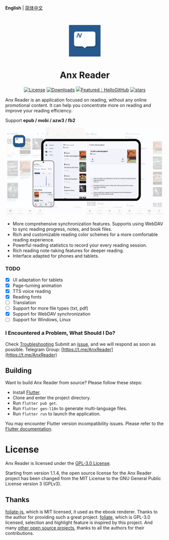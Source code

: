 **English** | [简体中文](README_zh.md)

<br>

<p align="center">
  <img src="./docs/images/Anx-logo.jpg" alt="Anx-logo" width="100" />
</p>
<h1 align="center">Anx Reader</h1>
<p align="center">
  <a href="https://github.com/Anxcye/anx-reader/blob/main/LICENSE"><img src="https://img.shields.io/github/license/anxcye/anx-reader" alt="License" ></a>
  <a href="https://github.com/Anxcye/anx-reader/releases"><img src="https://img.shields.io/github/downloads/anxcye/anx-reader/total" alt="Downloads"></a>
  <a href="https://hellogithub.com/repository/819a2b3050204451bed552a8812114e5" target="_blank"><img src="https://abroad.hellogithub.com/v1/widgets/recommend.svg?rid=819a2b3050204451bed552a8812114e5&claim_uid=WBA1XOQirm2GRqs&theme=small" alt="Featured｜HelloGitHub"/></a>
  <a href="https://github.com/anxcye/anx-reader/stargazers"><img src="https://img.shields.io/github/stars/anxcye/anx-reader" alt="stars"></a>
</p>

Anx Reader is an application focused on reading, without any online promotional content. It can help you concentrate more on reading and improve your reading efficiency.

Support **epub / mobi / azw3 / fb2**

![](./docs/images/9.jpg)

- More comprehensive synchronization features. Supports using WebDAV to sync reading progress, notes, and book files.
- Rich and customizable reading color schemes for a more comfortable reading experience.
- Powerful reading statistics to record your every reading session.
- Rich reading note-taking features for deeper reading.
- Interface adapted for phones and tablets.

### TODO
- [X] UI adaptation for tablets
- [X] Page-turning animation
- [X] TTS voice reading
- [X] Reading fonts
- [ ] Translation
- [ ] Support for more file types (txt, pdf)
- [X] Support for WebDAV synchronization
- [ ] Support for Windows, Linux

### I Encountered a Problem, What Should I Do?
Check [Troubleshooting](./docs/troubleshooting.md#English)
Submit an [issue](https://github.com/Anxcye/anx-reader/issues/new/choose), and we will respond as soon as possible.
Telegram Group: [https://t.me/AnxReader](https://t.me/AnxReader)

## Building
Want to build Anx Reader from source? Please follow these steps:
- Install [Flutter](https://flutter.dev).
- Clone and enter the project directory.
- Run `flutter pub get`.
- Run `flutter gen-l10n` to generate multi-language files.
- Run `flutter run` to launch the application.

You may encounter Flutter version incompatibility issues. Please refer to the [Flutter documentation](https://flutter.dev/docs/get-started/install).

# License
Anx Reader is licensed under the [GPL-3.0 License](./LICENSE).

Starting from version 1.1.4, the open source license for the Anx Reader project has been changed from the MIT License to the GNU General Public License version 3 (GPLv3).

## Thanks
[foliate-js](https://github.com/johnfactotum/foliate-js), which is MIT licensed, it used as the ebook renderer. Thanks to the author for providing such a great project.
[foliate](https://github.com/johnfactotum/foliate), which is GPL-3.0 licensed, selection and highlight feature is inspired by this project.
And many [other open source projects](./pubspec.yaml), thanks to all the authors for their contributions.


